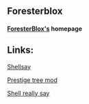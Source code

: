 ## Foresterblox

#### [ForesterBlox's](https://github.com/Foresterblox) homepage

## Links:

[Shellsay](https://github.com/ForesterBlox/Shellsay)

[Prestige tree mod](https://raw.githack.com/ArmeKnockedOut/The-Modding-Tree/master/index.html)

[Shell really say](https://github.com/ForesterBlox/Shell-really-say)

